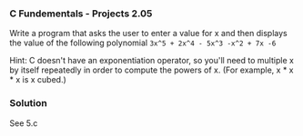 ### C Fundementals - Projects 2.05

Write a program that asks the user to enter a value for x and then displays the value of the following polynomial ```3x^5 + 2x^4 - 5x^3 -x^2 + 7x -6```

Hint: C doesn't have an exponentiation operator, so you'll need to multiple x by itself repeatedly in order to compute the powers of x. (For example, x * x * x is x cubed.)

### Solution

See 5.c
